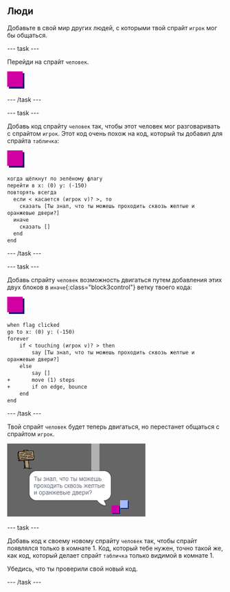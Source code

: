 ## Люди

Добавьте в свой мир других людей, с которыми твой спрайт `игрок` мог бы общаться.

--- task ---

Перейди на спрайт `человек`.

![Спрайт человек](images/person.png)

--- /task ---

--- task ---

Добавь код спрайту `человек` так, чтобы этот человек мог разговаривать с спрайтом `игрок`. Этот код очень похож на код, который ты добавил для спрайта `табличка`:

![человек](images/person.png)

```blocks3
когда щёлкнут по зелёному флагу
перейти в x: (0) y: (-150)
повторять всегда 
  если < касается (игрок v)? >, то 
    сказать [Ты знал, что ты можешь проходить сквозь желтые и оранжевые двери?]
  иначе 
    сказать []
  end
end
```

--- /task ---

--- task ---

Добавь спрайту `человек` возможность двигаться путем добавления этих двух блоков в `иначе`{:class="block3control"} ветку твоего кода:

![человек](images/person.png)

```blocks3
when flag clicked
go to x: (0) y: (-150)
forever
	if < touching (игрок v)? > then
		say [Ты знал, что ты можешь проходить сквозь желтые и оранжевые двери?]
	else
		say []
+		move (1) steps
+		if on edge, bounce
	end
end
```

--- /task ---

Твой спрайт `человек` будет теперь двигаться, но перестанет общаться с спрайтом `игрок`.

![снимок экрана](images/world-person-test.png)

--- task ---

Добавь код к своему новому спрайту `человек` так, чтобы спрайт появлялся только в комнате 1. Код, который тебе нужен, точно такой же, как код, который делает спрайт `табличка` только видимой в комнате 1.

Убедись, что ты проверили свой новый код.

--- /task ---